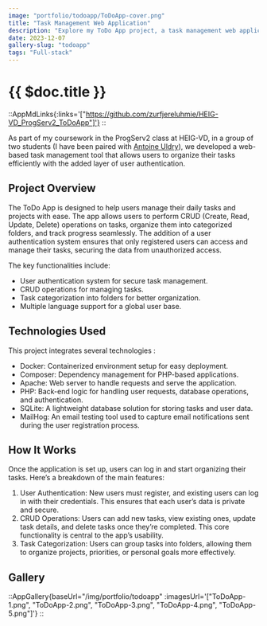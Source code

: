 ```yaml
---
image: "portfolio/todoapp/ToDoApp-cover.png"
title: "Task Management Web Application"
description: "Explore my ToDo App project, a task management web application with user authentication."
date: 2023-12-07
gallery-slug: "todoapp"
tags: "Full-stack"
---
```


# {{ $doc.title }}

::AppMdLinks{:links='["https://github.com/zurfjereluhmie/HEIG-VD_ProgServ2_ToDoApp"]'}
::

As part of my coursework in the ProgServ2 class at HEIG-VD, in a group of two students (I have been paired with [Antoine Uldry](https://www.linkedin.com/in/antoineuldry/)), we developed a web-based task management tool that allows users to organize their tasks efficiently with the added layer of user authentication.

## Project Overview

The ToDo App is designed to help users manage their daily tasks and projects with ease. The app allows users to perform CRUD (Create, Read, Update, Delete) operations on tasks, organize them into categorized folders, and track progress seamlessly. The addition of a user authentication system ensures that only registered users can access and manage their tasks, securing the data from unauthorized access.

The key functionalities include:

-  User authentication system for secure task management.
-  CRUD operations for managing tasks.
-  Task categorization into folders for better organization.
-  Multiple language support for a global user base.

## Technologies Used

This project integrates several technologies :

-  Docker: Containerized environment setup for easy deployment.
-  Composer: Dependency management for PHP-based applications.
-  Apache: Web server to handle requests and serve the application.
-  PHP: Back-end logic for handling user requests, database operations, and authentication.
-  SQLite: A lightweight database solution for storing tasks and user data.
-  MailHog: An email testing tool used to capture email notifications sent during the user registration process.

## How It Works

Once the application is set up, users can log in and start organizing their tasks. Here’s a breakdown of the main features:

1. User Authentication: New users must register, and existing users can log in with their credentials. This ensures that each user’s data is private and secure.
2. CRUD Operations: Users can add new tasks, view existing ones, update task details, and delete tasks once they’re completed. This core functionality is central to the app’s usability.
3. Task Categorization: Users can group tasks into folders, allowing them to organize projects, priorities, or personal goals more effectively.

## Gallery

::AppGallery{baseUrl="/img/portfolio/todoapp" :imagesUrl='["ToDoApp-1.png", "ToDoApp-2.png", "ToDoApp-3.png", "ToDoApp-4.png", "ToDoApp-5.png"]'}
::

